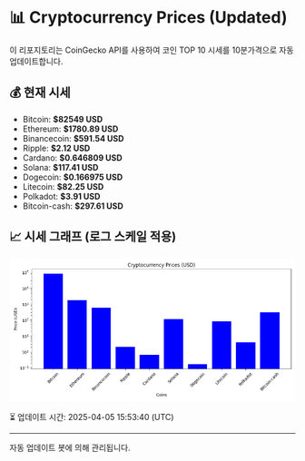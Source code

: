 
# 📊 Cryptocurrency Prices (Updated)

이 리포지토리는 CoinGecko API를 사용하여 코인 TOP 10 시세를 10분가격으로 자동 업데이트합니다.

## 💰 현재 시세
- Bitcoin: **$82549 USD**
- Ethereum: **$1780.89 USD**
- Binancecoin: **$591.54 USD**
- Ripple: **$2.12 USD**
- Cardano: **$0.646809 USD**
- Solana: **$117.41 USD**
- Dogecoin: **$0.166975 USD**
- Litecoin: **$82.25 USD**
- Polkadot: **$3.91 USD**
- Bitcoin-cash: **$297.61 USD**

## 📈 시세 그래프 (로그 스케일 적용)
![Crypto Prices](crypto_prices.png)

⏳ 업데이트 시간: 2025-04-05 15:53:40 (UTC)

---
자동 업데이트 봇에 의해 관리됩니다.
